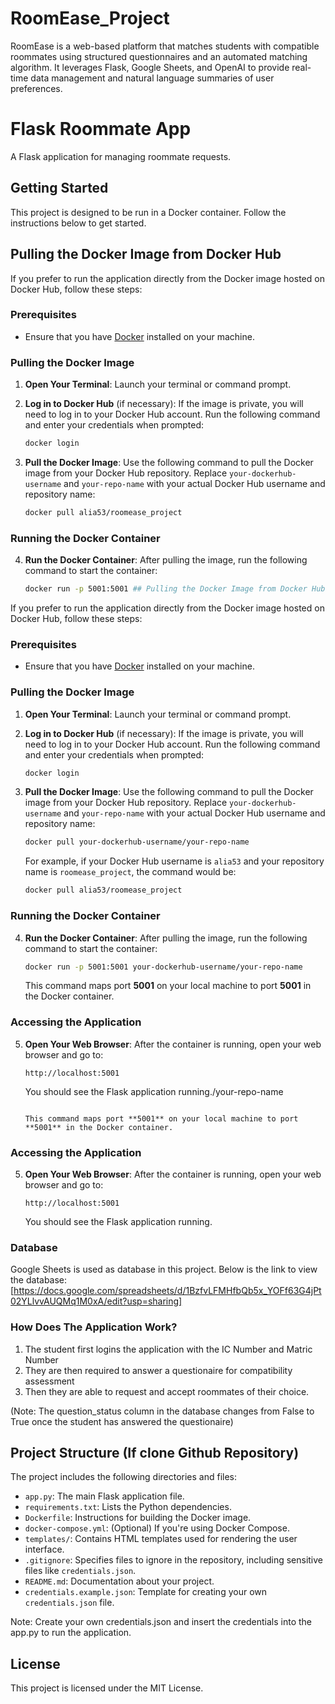 # RoomEase_Project
RoomEase is a web-based platform that matches students with compatible roommates using structured questionnaires and an automated matching algorithm. It leverages Flask, Google Sheets, and OpenAI to provide real-time data management and natural language summaries of user preferences.

# Flask Roommate App

A Flask application for managing roommate requests.

## Getting Started

This project is designed to be run in a Docker container. Follow the instructions below to get started.

## Pulling the Docker Image from Docker Hub

If you prefer to run the application directly from the Docker image hosted on Docker Hub, follow these steps:

### Prerequisites

- Ensure that you have [Docker](https://www.docker.com/get-started) installed on your machine.

### Pulling the Docker Image

1. **Open Your Terminal**: Launch your terminal or command prompt.

2. **Log in to Docker Hub** (if necessary): If the image is private, you will need to log in to your Docker Hub account. Run the following command and enter your credentials when prompted:

   ```bash
   docker login
   ```

3. **Pull the Docker Image**: Use the following command to pull the Docker image from your Docker Hub repository. Replace `your-dockerhub-username` and `your-repo-name` with your actual Docker Hub username and repository name:

   ```bash
   docker pull alia53/roomease_project
   ```

### Running the Docker Container

4. **Run the Docker Container**: After pulling the image, run the following command to start the container:

   ```bash
   docker run -p 5001:5001 ## Pulling the Docker Image from Docker Hub

If you prefer to run the application directly from the Docker image hosted on Docker Hub, follow these steps:

### Prerequisites

- Ensure that you have [Docker](https://www.docker.com/get-started) installed on your machine.

### Pulling the Docker Image

1. **Open Your Terminal**: Launch your terminal or command prompt.

2. **Log in to Docker Hub** (if necessary): If the image is private, you will need to log in to your Docker Hub account. Run the following command and enter your credentials when prompted:

   ```bash
   docker login
   ```

3. **Pull the Docker Image**: Use the following command to pull the Docker image from your Docker Hub repository. Replace `your-dockerhub-username` and `your-repo-name` with your actual Docker Hub username and repository name:

   ```bash
   docker pull your-dockerhub-username/your-repo-name
   ```

   For example, if your Docker Hub username is `alia53` and your repository name is `roomease_project`, the command would be:

   ```bash
   docker pull alia53/roomease_project
   ```

### Running the Docker Container

4. **Run the Docker Container**: After pulling the image, run the following command to start the container:

   ```bash
   docker run -p 5001:5001 your-dockerhub-username/your-repo-name
   ```

   This command maps port **5001** on your local machine to port **5001** in the Docker container.

### Accessing the Application

5. **Open Your Web Browser**: After the container is running, open your web browser and go to:

   ```
   http://localhost:5001
   ```

   You should see the Flask application running./your-repo-name
   ```

   This command maps port **5001** on your local machine to port **5001** in the Docker container.

### Accessing the Application

5. **Open Your Web Browser**: After the container is running, open your web browser and go to:

   ```
   http://localhost:5001
   ```

   You should see the Flask application running.

### Database
Google Sheets is used as database in this project. Below is the link to view the database:
[https://docs.google.com/spreadsheets/d/1BzfvLFMHfbQb5x_YOFf63G4jPt02YLlvvAUQMq1M0xA/edit?usp=sharing]

### How Does The Application Work?

1. The student first logins the application with the IC Number and Matric Number
2. They are then required to answer a questionaire for compatibility assessment
3. Then they are able to request and accept roommates of their choice.

(Note: The question_status column in the database changes from False to True once the student has answered the questionaire) 

## Project Structure (If clone Github Repository)

The project includes the following directories and files:

- `app.py`: The main Flask application file.
- `requirements.txt`: Lists the Python dependencies.
- `Dockerfile`: Instructions for building the Docker image.
- `docker-compose.yml`: (Optional) If you're using Docker Compose.
- `templates/`: Contains HTML templates used for rendering the user interface.
- `.gitignore`: Specifies files to ignore in the repository, including sensitive files like `credentials.json`.
- `README.md`: Documentation about your project.
- `credentials.example.json`: Template for creating your own `credentials.json` file.

Note:
Create your own credentials.json and insert the credentials into the app.py to run the application.

## License

This project is licensed under the MIT License.

